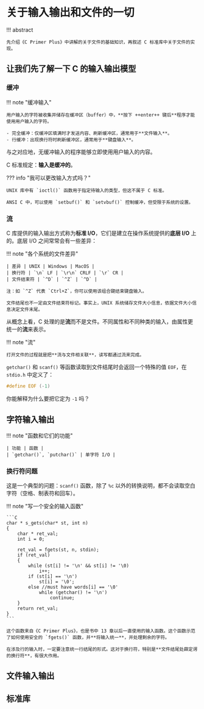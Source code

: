 # 关于输入输出和文件的一切

<!-- prettier-ignore-start -->
!!! abstract

    先介绍《C Primer Plus》中讲解的关于文件的基础知识，再叙述 C 标准库中关于文件的实现。
    
<!-- prettier-ignore-end -->

## 让我们先了解一下 C 的输入输出模型

### 缓冲

<!-- prettier-ignore-start -->
!!! note "缓冲输入"
    
    用户输入的字符被收集并储存在缓冲区（buffer）中，**按下 ++enter++ 键后**程序才能使用用户输入的字符。

    - 完全缓冲：仅缓冲区填满时才发送内容、刷新缓冲区，通常用于**文件输入**。
    - 行缓冲：出现换行符时刷新缓冲区，通常用于**键盘输入**。
<!-- prettier-ignore-end -->

与之对应地，无缓冲输入的程序能够立即使用用户输入的内容。

C 标准规定：**输入是缓冲的**。

<!-- prettier-ignore-start -->
??? info "我可以更改输入方式吗？"
    
    UNIX 库中有 `ioctl()` 函数用于指定待输入的类型，但这不属于 C 标准。

    ANSI C 中，可以使用 `setbuf()` 和 `setvbuf()` 控制缓冲，但受限于系统的设置。
<!-- prettier-ignore-end -->

### 流

C 库提供的输入输出方式称为**标准 I/O**，它们是建立在操作系统提供的**底层 I/O** 上的。底层 I/O 之间常常会有一些差异：

<!-- prettier-ignore-start -->
!!! note "各个系统的文件差异"

    | 差异 | UNIX | Windows | MacOS |
    | 换行符 | `\n` LF | `\r\n` CRLF | `\r` CR |
    | 文件结束符 | `^D` | `^Z` | `^D` |

    注：如 `^Z` 代表 `Ctrl+Z`，你可以使用该组合键结束键盘输入。

    文件结尾也不一定由文件结束符标记。事实上，UNIX 系统储存文件大小信息，依据文件大小信息决定文件末尾。
<!-- prettier-ignore-end -->

从概念上看，C 处理的是**流**而不是文件。不同属性和不同种类的输入，由属性更统一的**流**来表示。

<!-- prettier-ignore-start -->
!!! note "流"
    
    打开文件的过程就是把**流与文件相关联**，读写都通过流来完成。
<!-- prettier-ignore-end -->

`getchar()` 和 `scanf()` 等函数读取到文件结尾时会返回一个特殊的值 `EOF`，在 `stdio.h` 中定义了：

```C
#define EOF (-1)
```

你能解释为什么要把它定为 `-1` 吗？

## 字符输入输出

<!-- prettier-ignore-start -->
!!! note "函数和它们的功能"
    
    | 功能 | 函数 |
    | `getchar()`, `putchar()` | 单字符 I/O |
<!-- prettier-ignore-end -->

### 换行符问题

这是一个典型的问题：`scanf()` 函数，除了 `%c` 以外的转换说明，都不会读取空白字符（空格、制表符和回车）。

<!-- prettier-ignore-start -->
!!! note "写一个安全的输入函数"
    
    ```C
    char * s_gets(char* st, int n)
    {
        char * ret_val;
        int i = 0;

        ret_val = fgets(st, n, stdin);
        if (ret_val)
        {
            while (st[i] != '\n' && st[i] != '\0)
                i++;
            if (st[i] == '\n')
                st[i] = '\0';
            else //must have words[i] == '\0'
                while (getchar() != '\n')
                    continue;
        }
        return ret_val;
    }
    ```

    这个函数来自《C Primer Plus》，也是书中 13 章以后一直使用的输入函数。这个函数示范了如何使用安全的 `fgets()` 函数，并**将输入统一**，并处理剩余的字符。

    在涉及行的输入时，一定要注意统一行结尾的形式。这对于换行符，特别是**文件结尾处薛定谔的换行符**，有很大作用。
<!-- prettier-ignore-end -->

## 文件输入输出

## 标准库

